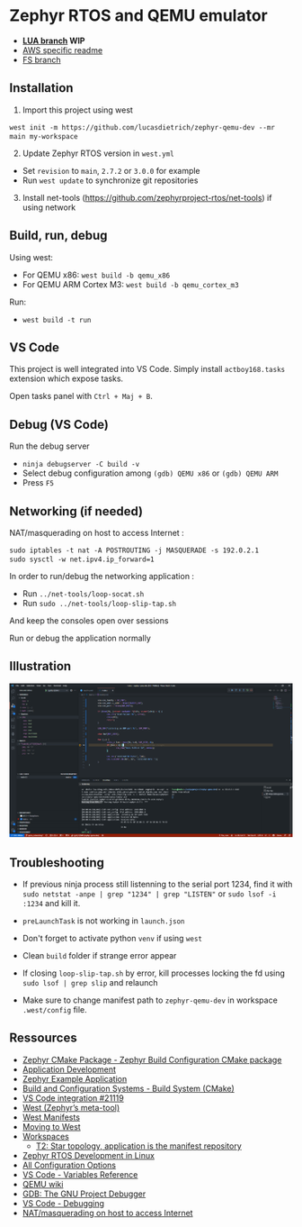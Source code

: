 # Zephyr RTOS and QEMU emulator

- **[LUA branch](https://github.com/lucasdietrich/zephyr-qemu-dev/tree/lua) WIP**
- [AWS specific readme](./aws.md)
- [FS branch](https://github.com/lucasdietrich/zephyr-qemu-dev/tree/fs)
## Installation

1. Import this project using west

```
west init -m https://github.com/lucasdietrich/zephyr-qemu-dev --mr main my-workspace
```

2. Update Zephyr RTOS version in `west.yml`

- Set `revision` to `main`, `2.7.2` or `3.0.0` for example
- Run `west update` to synchronize git repositories

3. Install net-tools (https://github.com/zephyrproject-rtos/net-tools) if using network

## Build, run, debug

Using west:
- For QEMU x86: `west build -b qemu_x86`
- For QEMU ARM Cortex M3: `west build -b qemu_cortex_m3`

Run:
- `west build -t run`

## VS Code

This project is well integrated into VS Code. Simply install `actboy168.tasks` extension which expose tasks.

Open tasks panel with `Ctrl + Maj + B`.

## Debug (VS Code)

Run the debug server 
- `ninja debugserver -C build -v`
- Select debug configuration among `(gdb) QEMU x86` or `(gdb) QEMU ARM`
- Press `F5`

## Networking (if needed)

NAT/masquerading on host to access Internet :
```
sudo iptables -t nat -A POSTROUTING -j MASQUERADE -s 192.0.2.1
sudo sysctl -w net.ipv4.ip_forward=1
```

In order to run/debug the networking application :
- Run `../net-tools/loop-socat.sh`
- Run `sudo ../net-tools/loop-slip-tap.sh`

And keep the consoles open over sessions

Run or debug the application normally

## Illustration

![zephyr_qemu_networking_debug.png](./pics/zephyr_qemu_networking_debug.png)

## Troubleshooting

- If previous ninja process still listenning to the serial port 1234, find it with `sudo netstat -anpe | grep "1234" | grep "LISTEN"` or `sudo lsof -i :1234` and kill it.

- `preLaunchTask` is not working in `launch.json`

- Don't forget to activate python `venv` if using `west`

- Clean `build` folder if strange error appear

- If closing `loop-slip-tap.sh` by error, kill processes locking the fd using `sudo lsof | grep slip` and relaunch

- Make sure to change manifest path to `zephyr-qemu-dev` in workspace `.west/config` file.

## Ressources

- [Zephyr CMake Package - Zephyr Build Configuration CMake package](https://docs.zephyrproject.org/latest/guides/zephyr_cmake_package.html#cmake-build-config-package)
- [Application Development](https://docs.zephyrproject.org/latest/application/index.html)
- [Zephyr Example Application](https://github.com/zephyrproject-rtos/example-application)
- [Build and Configuration Systems - Build System (CMake)](https://docs.zephyrproject.org/latest/guides/build/index.html#cmake-details)
- [VS Code integration #21119](https://github.com/zephyrproject-rtos/zephyr/issues/21119)
- [West (Zephyr’s meta-tool)](https://docs.zephyrproject.org/latest/guides/west/index.html)
- [West Manifests](https://docs.zephyrproject.org/latest/guides/west/manifest.html)
- [Moving to West](https://docs.zephyrproject.org/latest/guides/west/moving-to-west.html)
- [Workspaces](https://docs.zephyrproject.org/latest/guides/west/workspaces.html)
  - [T2: Star topology, application is the manifest repository](https://docs.zephyrproject.org/latest/guides/west/workspaces.html#west-t2)
- [Zephyr RTOS Development in Linux](https://github.com/bus710/zephyr-rtos-development-in-linux)
- [All Configuration Options](https://docs.zephyrproject.org/2.6.0/reference/kconfig/index-all.html)
- [VS Code - Variables Reference](https://code.visualstudio.com/docs/editor/variables-reference)
- [QEMU wiki](https://wiki.qemu.org/Main_Page)
- [GDB: The GNU Project Debugger](https://www.sourceware.org/gdb/)
- [VS Code - Debugging](https://code.visualstudio.com/docs/editor/debugging)
- [NAT/masquerading on host to access Internet](https://docs.zephyrproject.org/latest/guides/networking/qemu_setup.html#id11)
